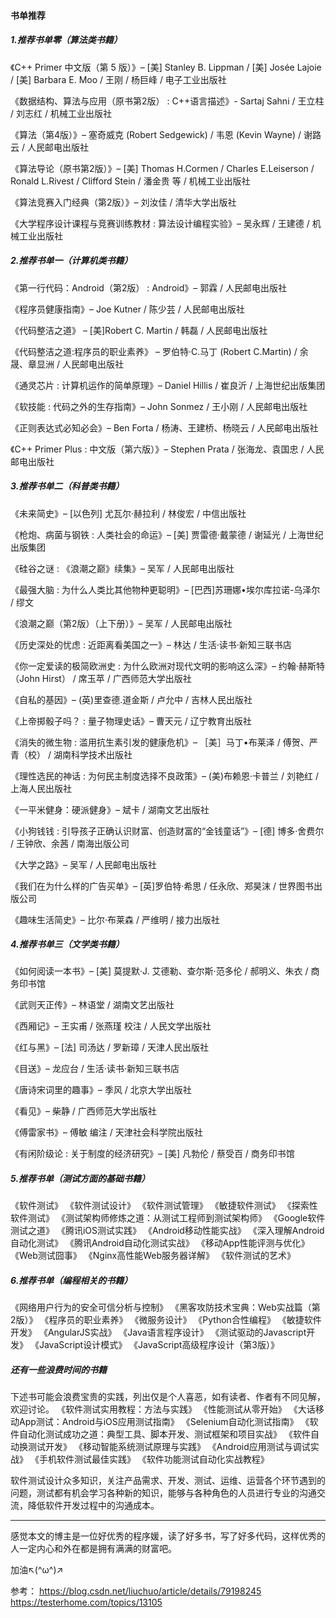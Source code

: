 #### 书单推荐




##### 1.推荐书单零（算法类书籍）

《C++ Primer 中文版（第 5 版）》– [美] Stanley B. Lippman / [美] Josée Lajoie / [美] Barbara E. Moo / 王刚 / 杨巨峰 / 电子工业出版社

《数据结构、算法与应用（原书第2版） : C++语言描述》- Sartaj Sahni / 王立柱 / 刘志红 / 机械工业出版社

《算法（第4版）》– 塞奇威克 (Robert Sedgewick) / 韦恩 (Kevin Wayne) / 谢路云 / 人民邮电出版社

《算法导论（原书第2版）》– [美] Thomas H.Cormen / Charles E.Leiserson / Ronald L.Rivest / Clifford Stein / 潘金贵 等 / 机械工业出版社

《算法竞赛入门经典（第2版）》– 刘汝佳 / 清华大学出版社

《大学程序设计课程与竞赛训练教材 : 算法设计编程实验》– 吴永辉 / 王建德 / 机械工业出版社



##### 2.推荐书单一（计算机类书籍）

《第一行代码：Android（第2版） : Android》– 郭霖 / 人民邮电出版社

《程序员健康指南》– Joe Kutner / 陈少芸 / 人民邮电出版社

《代码整洁之道》 – [美]Robert C. Martin / 韩磊 / 人民邮电出版社

《代码整洁之道:程序员的职业素养》 – 罗伯特·C.马丁 (Robert C.Martin) / 余晟、章显洲 / 人民邮电出版社

《通灵芯片 : 计算机运作的简单原理》– Daniel Hillis / 崔良沂 / 上海世纪出版集团

《软技能 : 代码之外的生存指南》– John Sonmez / 王小刚 / 人民邮电出版社

《正则表达式必知必会》– Ben Forta / 杨涛、王建桥、杨晓云 / 人民邮电出版社

《C++ Primer Plus : 中文版（第六版）》– Stephen Prata / 张海龙、袁国忠 / 人民邮电出版社



##### 3.推荐书单二（科普类书籍）

《未来简史》– [以色列] 尤瓦尔·赫拉利 / 林俊宏 / 中信出版社

《枪炮、病菌与钢铁 : 人类社会的命运》– [美] 贾雷德·戴蒙德 / 谢延光 / 上海世纪出版集团

《硅谷之谜 : 《浪潮之巅》续集》– 吴军 / 人民邮电出版社

《最强大脑 : 为什么人类比其他物种更聪明》– [巴西]苏珊娜•埃尔库拉诺-乌泽尔 / 缪文

《浪潮之巅（第2版）（上下册）》– 吴军 / 人民邮电出版社

《历史深处的忧虑 : 近距离看美国之一》– 林达 / 生活·读书·新知三联书店

《你一定爱读的极简欧洲史 : 为什么欧洲对现代文明的影响这么深》– 约翰·赫斯特（John Hirst） / 席玉苹 / 广西师范大学出版社

《自私的基因》– (英)里查德.道金斯 / 卢允中 / 吉林人民出版社

《上帝掷骰子吗？ : 量子物理史话》– 曹天元 / 辽宁教育出版社

《消失的微生物 : 滥用抗生素引发的健康危机》– ［美］马丁•布莱泽 / 傅贺、严青（校） / 湖南科学技术出版社

《理性选民的神话 : 为何民主制度选择不良政策》– (美)布赖恩·卡普兰 / 刘艳红 / 上海人民出版社

《一平米健身：硬派健身》– 斌卡 / 湖南文艺出版社

《小狗钱钱 : 引导孩子正确认识财富、创造财富的“金钱童话”》– [德] 博多·舍费尔 / 王钟欣、余茜 / 南海出版公司

《大学之路》– 吴军 / 人民邮电出版社

《我们在为什么样的广告买单》– [英]罗伯特·希思 / 任永欣、郑昊沫 / 世界图书出版公司

《趣味生活简史》– 比尔·布莱森 / 严维明 / 接力出版社



##### 4.推荐书单三（文学类书籍）

《如何阅读一本书》– [美] 莫提默·J. 艾德勒、查尔斯·范多伦 / 郝明义、朱衣 / 商务印书馆

《武则天正传》– 林语堂 / 湖南文艺出版社

《西厢记》– 王实甫 / 张燕瑾 校注 / 人民文学出版社

《红与黑》– [法] 司汤达 / 罗新璋 / 天津人民出版社

《目送》– 龙应台 / 生活·读书·新知三联书店

《唐诗宋词里的趣事》– 季风 / 北京大学出版社

《看见》– 柴静 / 广西师范大学出版社

《傅雷家书》– 傅敏 编注 / 天津社会科学院出版社

《有闲阶级论 : 关于制度的经济研究》– [美] 凡勃伦 / 蔡受百 / 商务印书馆



##### 5.推荐书单（测试方面的基础书籍）
《软件测试》
《软件测试设计》
《软件测试管理》
《敏捷软件测试》
《探索性软件测试》
《测试架构师修炼之道：从测试工程师到测试架构师》
《Google软件测试之道》
《腾讯iOS测试实践》
《Android移动性能实战》
《深入理解Android自动化测试》
《腾讯Android自动化测试实战》
《移动App性能评测与优化》
《Web测试囧事》
《Nginx高性能Web服务器详解》
《软件测试的艺术》

##### 6.推荐书单（编程相关的书籍）
《网络用户行为的安全可信分析与控制》
《黑客攻防技术宝典：Web实战篇（第2版）》
《程序员的职业素养》
《微服务设计》
《Python合性编程》
《敏捷软件开发》
《AngularJS实战》
《Java语言程序设计》
《测试驱动的Javascript开发》
《JavaScript设计模式》
《JavaScript高级程序设计（第3版）》

##### 还有一些浪费时间的书籍
下述书可能会浪费宝贵的实践，列出仅是个人喜恶，如有读者、作者有不同见解，欢迎讨论。
《软件测试实用教程：方法与实践》
《性能测试从零开始》
《大话移动App测试：Android与iOS应用测试指南》
《Selenium自动化测试指南》
《软件自动化测试成功之道：典型工具、脚本开发、测试框架和项目实战》
《软件自动换测试开发》
《移动智能系统测试原理与实践》
《Android应用测试与调试实战》
《手机软件测试最佳实践》
《软件功能测试自动化实战教程》


软件测试设计众多知识，关注产品需求、开发、测试、运维、运营各个环节遇到的问题，测试都有机会学习各种新的知识，能够与各种角色的人员进行专业的沟通交流，降低软件开发过程中的沟通成本。

------

感觉本文的博主是一位好优秀的程序媛，读了好多书，写了好多代码，这样优秀的人一定内心和外在都是拥有满满的财富吧。

加油↖(^ω^)↗


参考：
https://blog.csdn.net/liuchuo/article/details/79198245
https://testerhome.com/topics/13105
